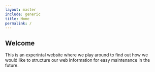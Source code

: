 ```yaml
---
layout: master
include: generic
title: Home
permalink: /
---
```


## Welcome

This is an experintal website where we play around to find out how we would like
to structure our web information for easy maintenance in the future.
